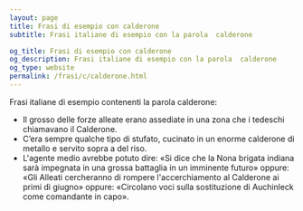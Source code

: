 ```yaml
---
layout: page
title: Frasi di esempio con calderone 
subtitle: Frasi italiane di esempio con la parola  calderone

og_title: Frasi di esempio con calderone 
og_description: Frasi italiane di esempio con la parola  calderone
og_type: website
permalink: /frasi/c/calderone.html
---
```


Frasi italiane di esempio contenenti la parola calderone:


- Il grosso delle forze alleate erano assediate in una zona che i tedeschi chiamavano il Calderone.
- C’era sempre qualche tipo di stufato, cucinato in un enorme calderone di metallo e servito sopra a del riso.
- L'agente medio avrebbe potuto dire: «Si dice che la Nona brigata indiana sarà impegnata in una grossa battaglia in un imminente futuro» oppure: «Gli Alleati cercheranno di rompere l'accerchiamento al Calderone ai primi di giugno» oppure: «Circolano voci sulla sostituzione di Auchinleck come comandante in capo».

